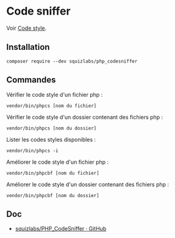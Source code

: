 # Code sniffer

Voir [Code style](code-style.md).

## Installation

    composer require --dev squizlabs/php_codesniffer

## Commandes

Vérifier le code style d'un fichier php :

    vendor/bin/phpcs [nom du fichier]

Vérifier le code style d'un dossier contenant des fichiers php :

    vendor/bin/phpcs [nom du dossier]

Lister les codes styles disponibles :

    vendor/bin/phpcs -i

Améliorer le code style d'un fichier php :

    vendor/bin/phpcbf [nom du fichier]

Améliorer le code style d'un dossier contenant des fichiers php :

    vendor/bin/phpcbf [nom du dossier]

## Doc

- [squizlabs/PHP_CodeSniffer · GitHub](https://github.com/squizlabs/PHP_CodeSniffer)
